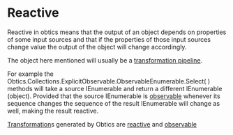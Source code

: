 # Reactive

Reactive in obtics means that the output of an object depends on properties of some input sources and that if the properties of those input sources change value the output of the object will change accordingly.

The object here mentioned will usually be a [transformation pipeline](transformation-pipeline).

For example the Obtics.Collections.ExplicitObservable.ObservableEnumerable.Select( ) methods will take a source IEnumerable and return a different IEnumerable (object). Provided that the source IEnumerable is [observable](observable) whenever its sequence changes the sequence of the result IEnumerable will change as well, making the result reactive. 

[Transformation](Transformation)s generated by Obtics are [reactive](reactive) and [observable](observable)